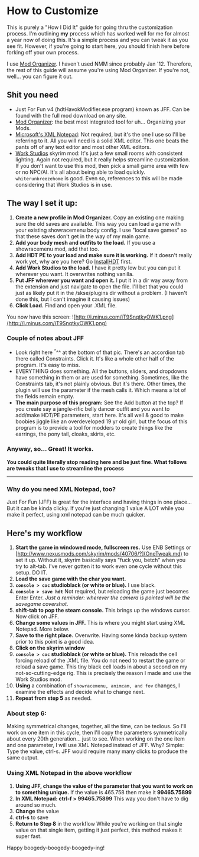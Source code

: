 # How to Customize #

This is purely a "How I Did It" guide for going thru the customization process. I'm outlining **my** process which has worked well for me for almost a year now of doing this. It's a simple process and you can tweak it as you see fit. However, if you're going to start here, you should finish here before forking off your own process.


I use [Mod Organizer](http://www.nexusmods.com/skyrim/mods/1334/?). I haven't used NMM since probably Jan '12. Therefore, the rest of this guide will assume you're using Mod Organizer. If you're not, well... you can figure it out.


## Shit you need ##
  * Just For Fun v4 (hdtHavokModifier.exe program) known as JFF. Can be found with the full mod download on any site.
  * [Mod Organizer](http://www.nexusmods.com/skyrim/mods/1334): the best most integrated tool for uh... Organizing your Mods.
  * [Microsoft's XML Notepad](http://xmlnotepad.codeplex.com/): Not required, but it's the one I use so I'll be referring to it. All you will need is a solid XML editor. This one beats the pants off of any text editor and most other XML editors.
  * [Work Studios](http://www.loverslab.com/files/file/865-work-studios-v2-shadow-striping-fixed/) skyrim mod: It's just a few small rooms with consistent lighting. Again not required, but it really helps streamline customization. If you don't want to use this mod, then pick a small game area with few or no NPC/AI. It's all about being able to load quickly. `whiterunbreezehome` is good. Even so, references to this will be made considering that Work Studios is in use.

## The way I set it up: ##

  1. **Create a new profile in Mod Organizer.** Copy an existing one making sure the old saves are available. This way you can load a game with your existing showracemenu body config. I use "local save games" so that these saves don't get in the way of my main game.
  1. **Add your body mesh and outfits to the load.** If you use a showracemenu mod, add that too.
  1. **Add HDT PE to your load and make sure it is working.** If it doesn't really work yet, why are you here? Go [InstallHDT](InstallHDT.md) first.
  1. **Add Work Studios to the load.** I have it pretty low but you can put it wherever you want. It overwrites nothing vanilla.
  1. **Put JFF wherever you want and open it.** I put it in a dir way away from the extension and just navigate to open the file. I'll bet that you could just as likely put it in the /skse/plugins dir without a problem. (I haven't done this, but I can't imagine it causing issues)
  1. **Click Load.** Find and open your .XML file.


You now have this screen: ![http://i.minus.com/iT9SnqtkyOWK1.png](http://i.minus.com/iT9SnqtkyOWK1.png)

### Couple of notes about JFF ###
  * Look right here <sup>^</sup>^^ at the bottom of that pic. There's an accordion tab there called Constraints. Click it. It's like a whole other half of the program. It's easy to miss.
  * EVERYTHING does something. All the buttons, sliders, and dropdowns have something in them or are used for something. Sometimes, like the Constraints tab, it's not plainly obvious. But it's there. Other times, the plugin will use the parameter if the mesh calls it. Which means a lot of the fields remain empty.
  * **The main purpose of this program:** See the Add button at the top? If you create say a jangle-rific belly dancer outfit and you want to add/make HDT/PE parameters, start here. It's all well & good to make boobies jiggle like an overdeveloped 19 yr old girl, but the focus of this program is to provide a tool for modders to create things like the earrings, the pony tail, cloaks, skirts, etc.

### Anyway, so... Great! It works. ###

**You could quite literally stop reading here and be just fine. What follows are tweaks that I use to streamline the process**


---


### Why do you need XML Notepad, too? ###
Just For Fun (JFF) is great for the interface and having things in one place... But it can be kinda clicky. If you're just changing 1 value A LOT while you make it perfect, using xml notepad can be much quicker.

## Here's my workflow ##
  1. **Start the game in windowed mode, fullscreen res.** Use ENB Settings or [http://www.nexusmods.com/skyrim/mods/40706/?](OneTweak.md) to set it up. Without it, skyrim basically says "fuck you, betch" when you try to alt-tab. I've never gotten it to work even one cycle without this setup. DO IT.
  1. **Load the save game with the char you want.**
  1. **`console > coc` studioblack (or white or blue).** I use black.
  1. **`console > save hdt`**  Not required, but reloading the game just becomes Enter Enter. _Just a reminder: wherever the camera is pointed will be the savegame covershot._
  1. **shift-tab to pop the steam console.** This brings up the windows cursor. Now click on JFF.
  1. **Change some values in JFF.** This is where you might start using XML Notepad. More below.
  1. **Save to the right place.** Overwrite. Having some kinda backup system prior to this point is a good idea.
  1. **Click on the skyrim window**
  1. **`console > coc` studioblack (or white or blue).** This reloads the cell forcing reload of the .XML file. You do not need to restart the game or reload a save game. This tiny black cell loads in about a second on my not-so-cutting-edge rig. This is precisely the reason I made and use the Work Studios mod.
  1. **Using** a combination of `showracemenu, animcam, and fov` changes, I examine the effects and decide what to change next.
  1. **Repeat from step 5** as needed.

### About step 6: ###
Making symmetrical changes, together, all the time, can be tedious. So I'll work on one item in this cycle, then I'll copy the parameters symmetrically about every 20th generation... just to see. When working on the one item and one parameter, I will use XML Notepad instead of JFF. Why? Simple: Type the value, ctrl-s. JFF would require many many clicks to produce the same output.

### Using XML Notepad in the above workflow ###
  1. **Using JFF, change the value of the parameter that you want to work on to something unique.** If the value is 465.758 then make it **99465.75899**
  1. **In XML Notepad: ctrl-f > 99465.75899** This way you don't have to dig around so much.
  1. **Change** the value
  1. **ctrl-s** to save
  1. **Return to Step 8** in the workflow
While you're working on that single value on that single item, getting it just perfect, this method makes it super fast.

Happy boogedy-boogedy-boogedy-ing!